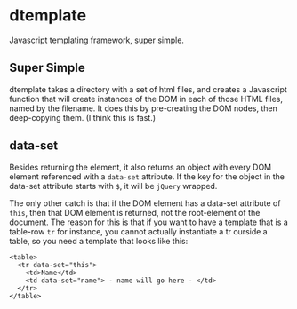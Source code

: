 # dtemplate
Javascript templating framework, super simple.

## Super Simple

dtemplate takes a directory with a set of html files, and creates a Javascript function that will create instances of the DOM in each of those HTML files, named by the filename. It does this by pre-creating the DOM nodes, then deep-copying them. (I think this is fast.)

## data-set

Besides returning the element, it also returns an object with every DOM element referenced with a `data-set` attribute. If the key for the object in the data-set attribute starts with `$`, it will be `jQuery` wrapped.

The only other catch is that if the DOM element has a data-set attribute of `this`, then that DOM element is returned, not the root-element of the document. The reason for this is that if you want to have a template that is a table-row `tr` for instance, you cannot actually instantiate a tr ourside a table, so you need a template that looks like this:

    <table>
      <tr data-set="this">
      	<td>Name</td>
      	<td data-set="name"> - name will go here - </td>
      </tr>
    </table>


